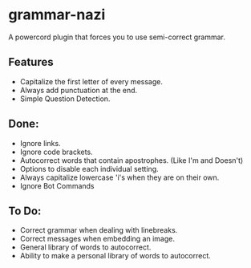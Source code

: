 # grammar-nazi
A powercord plugin that forces you to use semi-correct grammar.

## Features
* Capitalize the first letter of every message.
* Always add punctuation at the end.
* Simple Question Detection.

## Done:
* Ignore links.
* Ignore code brackets.
* Autocorrect words that contain apostrophes. (Like I'm and Doesn't)
* Options to disable each individual setting.
* Always capitalize lowercase 'i's when they are on their own.
* Ignore Bot Commands

## To Do:
* Correct grammar when dealing with linebreaks.
* Correct messages when embedding an image.
* General library of words to autocorrect.
* Ability to make a personal library of words to autocorrect.
